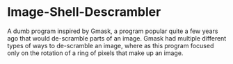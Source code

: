 # Image-Shell-Descrambler
A dumb program inspired by Gmask, a program popular quite a few years ago that would de-scramble parts of an image. Gmask had multiple different types of ways to de-scramble an image, where as this program focused only on the rotation of a ring of pixels that make up an image.
